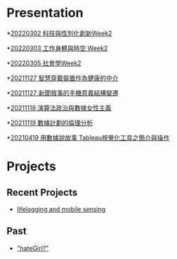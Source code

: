 # Presentation
*[20220302 科技與性別化創新Week2](https://docs.google.com/presentation/d/e/2PACX-1vT4tykFJR4smgyELzEqUssNO6F2888M3BYWIy5CSwF3gh03NwYAkK6Hkjf6iKlD5h3o2BpVh6_6ZFkE/pub?start=false&loop=false&delayms=3000)

*[20220303 工作身體與時空 Week2]()

*[20220305 社會學Week2]()

*[20211127 智慧穿戴裝置作為健康的中介]()

*[20211127 新聞敘事的手機意義結構變遷]()

*[20211118 演算法政治與數據女性主義]()

*[20211119 數據計劃的倫理分析]()

*[20210419 用數據說故事 Tableau視覺化工具之簡介與操作]()


# Projects

## Recent Projects
* [lifelogging and mobile sensing]()

## Past
* ["hateGirl?"]()

